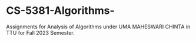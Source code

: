 # CS-5381-Algorithms-
Assignments for Analysis of Algorithms under UMA MAHESWARI CHINTA in TTU for Fall 2023 Semester.
